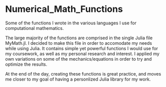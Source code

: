 # Numerical_Math_Functions
Some of the functions I wrote in the various languages I use for computational mathematics. 

The large majority of the functions are comprised in the single Julia file MyMath.jl.
I decided to make this file in order to accomodate my needs while using Julia.
It contains simple yet powerful functions I would use for my coursework, as well as my personal research and interest.
I applied my own variations on some of the mechanics/equations in order to try and optimize the results.

At the end of the day, creating these functions is great practice, and moves me closer to my goal of having a personlized Julia
library for my work.
